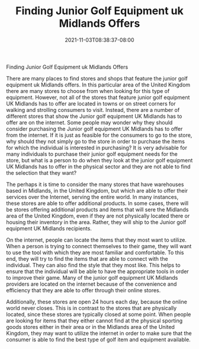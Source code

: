 ﻿---
title: "Finding Junior Golf Equipment uk Midlands Offers"
date: 2021-11-03T08:38:37-08:00
description: "junior golf Tips for Web Success"
featured_image: "/images/junior golf.jpg"
tags: ["junior golf"]
---

Finding Junior Golf Equipment uk Midlands Offers

There are many places to find stores and shops that feature the junior golf equipment uk Midlands offers.  In this particular area of the United Kingdom there are many stores to choose from when looking for this type of equipment.  However, not all of the stores that feature junior golf equipment UK Midlands has to offer are located in towns or on street corners for walking and strolling consumers to visit.  Instead, there are a number of different stores that show the Junior golf equipment UK Midlands has to offer are on the internet.  Some people may wonder why they should consider purchasing the Junior golf equipment UK Midlands has to offer from the internet.  If it is just as feasible for the consumers to go to the store, why should they not simply go to the store in order to purchase the items for which the individual is interested in purchasing?  It is very advisable for many individuals to purchase their junior golf equipment needs for the store, but what is a person to do when they look at the junior golf equipment UK Midlands has to offer in the physical sector and they are not able to find the selection that they want?

The perhaps it is time to consider the many stores that have warehouses based in Midlands, in the United Kingdom, but which are able to offer their services over the Internet, serving the entire world.  In many instances, these stores are able to offer additional products.  In some cases, there will be stores offering additional products and items that will sere the Midlands area of the United Kingdom, even if they are not physically located there or housing their inventory in the area.  Rather, they will ship to the Junior golf equipment UK Midlands recipients.  

On the internet, people can locate the items that they most want to utilize.  When a person is trying to connect themselves to their game, they will want to use the tool with which they are most familiar and comfortable.  To this end, they will try to find the items that are able to connect with the individual.  They can also find the style that they most like.  This helps to ensure that the individual will be able to have the appropriate tools in order to improve their game.  Many of the junior golf equipment UK Midlands providers are located on the internet because of the convenience and efficiency that they are able to offer through their online stores.

Additionally, these stores are open 24 hours each day, because the online world never closes.  This is in contrast to the stores that are physically located, since these stores are typically closed at some point.  When people are looking for items that they either cannot find at the physical sporting goods stores either in their area or in the Midlands area of the United Kingdom, they may want to utilize the internet in order to make sure that the consumer is able to find the best type of golf item and equipment available.

